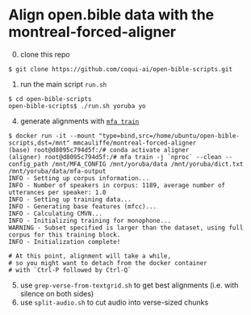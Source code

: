 # Align open.bible data with the montreal-forced-aligner

0. clone this repo

```
$ git clone https://github.com/coqui-ai/open-bible-scripts.git
```

1. run the main script `run.sh`

```
$ cd open-bible-scripts
open-bible-scripts$ ./run.sh yoruba yo
```

4. generate alignments with [`mfa train`](https://montreal-forced-aligner.readthedocs.io/en/latest/user_guide/workflows/train_acoustic_model.html)

```
$ docker run -it --mount "type=bind,src=/home/ubuntu/open-bible-scripts,dst=/mnt" mmcauliffe/montreal-forced-aligner
(base) root@d8095c794d5f:/# conda activate aligner
(aligner) root@d8095c794d5f:/# mfa train -j `nproc` --clean --config_path /mnt/MFA_CONFIG /mnt/yoruba/data /mnt/yoruba/dict.txt /mnt/yoruba/data/mfa-output
INFO - Setting up corpus information...
INFO - Number of speakers in corpus: 1189, average number of utterances per speaker: 1.0
INFO - Setting up training data...
INFO - Generating base features (mfcc)...
INFO - Calculating CMVN...
INFO - Initializing training for monophone...
WARNING - Subset specified is larger than the dataset, using full corpus for this training block.
INFO - Initialization complete!

# At this point, alignment will take a while,
# so you might want to detach from the docker container 
# with `Ctrl-P followed by Ctrl-Q`

```

5. use `grep-verse-from-textgrid.sh` to get best alignments (i.e. with silence on both sides)
6. use `split-audio.sh` to cut audio into verse-sized chunks
